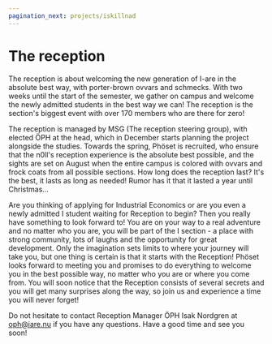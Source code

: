 ```yaml
---
pagination_next: projects/iskillnad
---
```

# The reception

The reception is about welcoming the new generation of I-are in the absolute best way, with porter-brown ovvars and schmecks. With two weeks until the start of the semester, we gather on campus and welcome the newly admitted students in the best way we can! The reception is the section's biggest event with over 170 members who are there for zero!

The reception is managed by MSG (The reception steering group), with elected ÖPH at the head, which in December starts planning the project alongside the studies. Towards the spring, Phöset is recruited, who ensure that the n0ll's reception experience is the absolute best possible, and the sights are set on August when the entire campus is colored with ovvars and frock coats from all possible sections. How long does the reception last? It's the best, it lasts as long as needed! Rumor has it that it lasted a year until Christmas...

Are you thinking of applying for Industrial Economics or are you even a newly admitted I student waiting for Reception to begin? Then you really have something to look forward to! You are on your way to a real adventure and no matter who you are, you will be part of the I section - a place with strong community, lots of laughs and the opportunity for great development. Only the imagination sets limits to where your journey will take you, but one thing is certain is that it starts with the Reception! Phöset looks forward to meeting you and promises to do everything to welcome you in the best possible way, no matter who you are or where you come from. You will soon notice that the Reception consists of several secrets and you will get many surprises along the way, so join us and experience a time you will never forget!

Do not hesitate to contact Reception Manager ÖPH Isak Nordgren at oph@iare.nu if you have any questions. Have a good time and see you soon!